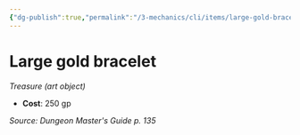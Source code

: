 ```yaml
---
{"dg-publish":true,"permalink":"/3-mechanics/cli/items/large-gold-bracelet/","tags":["ttrpg-cli/compendium/src/5e/dmg","ttrpg-cli/item/gear/treasure-art-object","ttrpg-cli/item/rarity/none"],"noteIcon":""}
---
```


# Large gold bracelet
*Treasure (art object)*  


- **Cost**: 250 gp

*Source: Dungeon Master's Guide p. 135*
